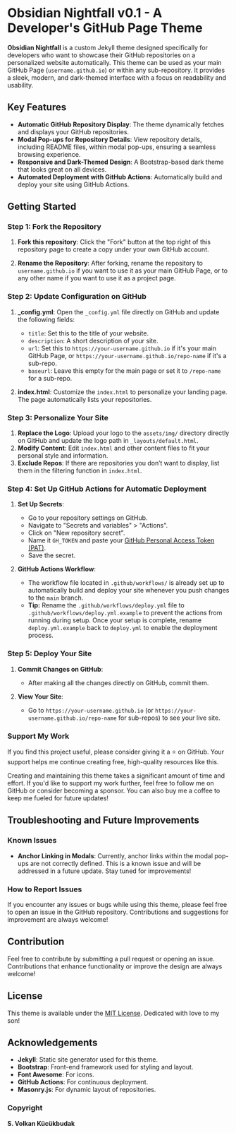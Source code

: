 
# Obsidian Nightfall v0.1 - A Developer's GitHub Page Theme

**Obsidian Nightfall** is a custom Jekyll theme designed specifically for developers who want to showcase their GitHub repositories on a personalized website automatically. This theme can be used as your main GitHub Page (`username.github.io`) or within any sub-repository. It provides a sleek, modern, and dark-themed interface with a focus on readability and usability.

## Key Features

- **Automatic GitHub Repository Display**: The theme dynamically fetches and displays your GitHub repositories.
- **Modal Pop-ups for Repository Details**: View repository details, including README files, within modal pop-ups, ensuring a seamless browsing experience.
- **Responsive and Dark-Themed Design**: A Bootstrap-based dark theme that looks great on all devices.
- **Automated Deployment with GitHub Actions**: Automatically build and deploy your site using GitHub Actions.

## Getting Started

### Step 1: Fork the Repository

1. **Fork this repository**: Click the "Fork" button at the top right of this repository page to create a copy under your own GitHub account.

2. **Rename the Repository**: After forking, rename the repository to `username.github.io` if you want to use it as your main GitHub Page, or to any other name if you want to use it as a project page.

### Step 2: Update Configuration on GitHub

1. **_config.yml**: Open the `_config.yml` file directly on GitHub and update the following fields:
   - `title`: Set this to the title of your website.
   - `description`: A short description of your site.
   - `url`: Set this to `https://your-username.github.io` if it's your main GitHub Page, or `https://your-username.github.io/repo-name` if it's a sub-repo.
   - `baseurl`: Leave this empty for the main page or set it to `/repo-name` for a sub-repo.

2. **index.html**: Customize the `index.html` to personalize your landing page. The page automatically lists your repositories.

### Step 3: Personalize Your Site

1. **Replace the Logo**: Upload your logo to the `assets/img/` directory directly on GitHub and update the logo path in `_layouts/default.html`.
2. **Modify Content**: Edit `index.html` and other content files to fit your personal style and information.
3. **Exclude Repos**: If there are repositories you don’t want to display, list them in the filtering function in `index.html`.

### Step 4: Set Up GitHub Actions for Automatic Deployment

1. **Set Up Secrets**:
   - Go to your repository settings on GitHub.
   - Navigate to "Secrets and variables" > "Actions".
   - Click on "New repository secret".
   - Name it `GH_TOKEN` and paste your [GitHub Personal Access Token (PAT)](https://github.com/settings/tokens).
   - Save the secret.

2. **GitHub Actions Workflow**:
   - The workflow file located in `.github/workflows/` is already set up to automatically build and deploy your site whenever you push changes to the `main` branch.
   - **Tip:** Rename the `.github/workflows/deploy.yml` file to `.github/workflows/deploy.yml.example` to prevent the actions from running during setup. Once your setup is complete, rename `deploy.yml.example` back to `deploy.yml` to enable the deployment process.


### Step 5: Deploy Your Site

1. **Commit Changes on GitHub**:
   - After making all the changes directly on GitHub, commit them.

2. **View Your Site**:
   - Go to `https://your-username.github.io` (or `https://your-username.github.io/repo-name` for sub-repos) to see your live site.

### Support My Work

If you find this project useful, please consider giving it a :star: on GitHub. Your support helps me continue creating free, high-quality resources like this.

Creating and maintaining this theme takes a significant amount of time and effort. If you'd like to support my work further, feel free to follow me on GitHub or consider becoming a sponsor. You can also buy me a coffee to keep me fueled for future updates!

## Troubleshooting and Future Improvements

### Known Issues

- **Anchor Linking in Modals**: Currently, anchor links within the modal pop-ups are not correctly defined. This is a known issue and will be addressed in a future update. Stay tuned for improvements!

### How to Report Issues

If you encounter any issues or bugs while using this theme, please feel free to open an issue in the GitHub repository. Contributions and suggestions for improvement are always welcome!

## Contribution

Feel free to contribute by submitting a pull request or opening an issue. Contributions that enhance functionality or improve the design are always welcome!

## License

This theme is available under the [MIT License](LICENSE). Dedicated with love to my son!

## Acknowledgements

- **Jekyll**: Static site generator used for this theme.
- **Bootstrap**: Front-end framework used for styling and layout.
- **Font Awesome**: For icons.
- **GitHub Actions**: For continuous deployment.
- **Masonry.js**: For dynamic layout of repositories.

### Copyright 
**S. Volkan Kücükbudak**
